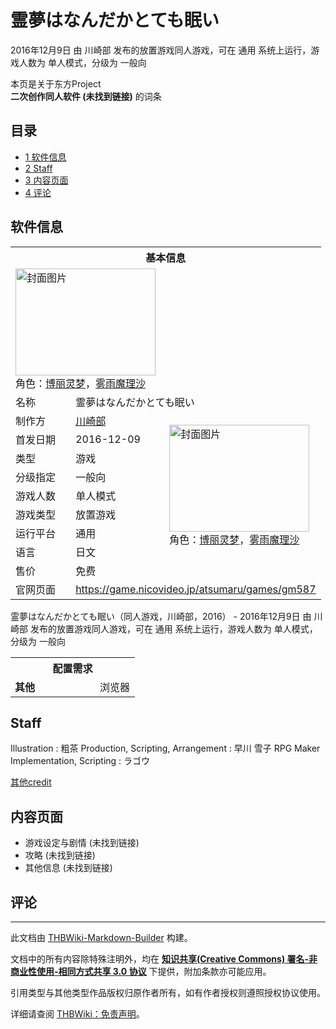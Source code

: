 # 霊夢はなんだかとても眠い

<!-- source html: G:\repos\THBWiki-Markdown-Builder\THBWikiMarkdown\Temp\main\1\11\ns0%3A%E9%9C%8A%E5%A4%A2%E3%81%AF%E3%81%AA%E3%82%93%E3%81%A0%E3%81%8B%E3%81%A8%E3%81%A6%E3%82%82%E7%9C%A0%E3%81%84.html -->

2016年12月9日 由 川崎部  发布的放置游戏同人游戏，可在 通用 系统上运行，游戏人数为 单人模式，分级为 一般向

本页是关于东方Project  
 **二次创作同人软件 (未找到链接)** 的词条
## 目录

- [1 软件信息](#软件信息)
- [2 Staff](#Staff)
- [3 内容页面](#内容页面)
- [4 评论](#评论)




## 软件信息

<table><tbody><tr><th colspan="3">基本信息</th></tr><tr><td class="cover-artwork-mobile" colspan="2"><a href="./文件-霊夢はなんだかとても眠い封面.jpg.md" class="image" title="封面图片"><img alt="封面图片" src="https://upload.thwiki.cc/thumb/e/e0/%E9%9C%8A%E5%A4%A2%E3%81%AF%E3%81%AA%E3%82%93%E3%81%A0%E3%81%8B%E3%81%A8%E3%81%A6%E3%82%82%E7%9C%A0%E3%81%84%E5%B0%81%E9%9D%A2.jpg/224px-%E9%9C%8A%E5%A4%A2%E3%81%AF%E3%81%AA%E3%82%93%E3%81%A0%E3%81%8B%E3%81%A8%E3%81%A6%E3%82%82%E7%9C%A0%E3%81%84%E5%B0%81%E9%9D%A2.jpg" decoding="async" loading="lazy" width="224" height="171" srcset="https://upload.thwiki.cc/thumb/e/e0/%E9%9C%8A%E5%A4%A2%E3%81%AF%E3%81%AA%E3%82%93%E3%81%A0%E3%81%8B%E3%81%A8%E3%81%A6%E3%82%82%E7%9C%A0%E3%81%84%E5%B0%81%E9%9D%A2.jpg/336px-%E9%9C%8A%E5%A4%A2%E3%81%AF%E3%81%AA%E3%82%93%E3%81%A0%E3%81%8B%E3%81%A8%E3%81%A6%E3%82%82%E7%9C%A0%E3%81%84%E5%B0%81%E9%9D%A2.jpg 1.5x, https://upload.thwiki.cc/e/e0/%E9%9C%8A%E5%A4%A2%E3%81%AF%E3%81%AA%E3%82%93%E3%81%A0%E3%81%8B%E3%81%A8%E3%81%A6%E3%82%82%E7%9C%A0%E3%81%84%E5%B0%81%E9%9D%A2.jpg 2x" data-file-width="408" data-file-height="312"></a><div class="cover-char">角色：<a href="./博丽灵梦.md" title="博丽灵梦">博丽灵梦</a>，<a href="./雾雨魔理沙.md" title="雾雨魔理沙">雾雨魔理沙</a></div></td>
</tr><tr><td class="label">名称</td><td colspan="2"> 霊夢はなんだかとても眠い </td></tr><tr><td class="label">制作方</td><td><a href="./川崎部.md" title="川崎部">川崎部</a></td><td class="cover-artwork" rowspan="8" style="min-width:224px;"><a href="./文件-霊夢はなんだかとても眠い封面.jpg.md" class="image" title="封面图片"><img alt="封面图片" src="https://upload.thwiki.cc/thumb/e/e0/%E9%9C%8A%E5%A4%A2%E3%81%AF%E3%81%AA%E3%82%93%E3%81%A0%E3%81%8B%E3%81%A8%E3%81%A6%E3%82%82%E7%9C%A0%E3%81%84%E5%B0%81%E9%9D%A2.jpg/224px-%E9%9C%8A%E5%A4%A2%E3%81%AF%E3%81%AA%E3%82%93%E3%81%A0%E3%81%8B%E3%81%A8%E3%81%A6%E3%82%82%E7%9C%A0%E3%81%84%E5%B0%81%E9%9D%A2.jpg" decoding="async" loading="lazy" width="224" height="171" srcset="https://upload.thwiki.cc/thumb/e/e0/%E9%9C%8A%E5%A4%A2%E3%81%AF%E3%81%AA%E3%82%93%E3%81%A0%E3%81%8B%E3%81%A8%E3%81%A6%E3%82%82%E7%9C%A0%E3%81%84%E5%B0%81%E9%9D%A2.jpg/336px-%E9%9C%8A%E5%A4%A2%E3%81%AF%E3%81%AA%E3%82%93%E3%81%A0%E3%81%8B%E3%81%A8%E3%81%A6%E3%82%82%E7%9C%A0%E3%81%84%E5%B0%81%E9%9D%A2.jpg 1.5x, https://upload.thwiki.cc/e/e0/%E9%9C%8A%E5%A4%A2%E3%81%AF%E3%81%AA%E3%82%93%E3%81%A0%E3%81%8B%E3%81%A8%E3%81%A6%E3%82%82%E7%9C%A0%E3%81%84%E5%B0%81%E9%9D%A2.jpg 2x" data-file-width="408" data-file-height="312"></a><div class="cover-char">角色：<a href="./博丽灵梦.md" title="博丽灵梦">博丽灵梦</a>，<a href="./雾雨魔理沙.md" title="雾雨魔理沙">雾雨魔理沙</a></div></td>
</tr><tr><td class="label">首发日期</td><td>2016-12-09</td></tr><tr><td class="label">类型</td><td>游戏</td></tr><tr><td class="label">分级指定</td><td>一般向</td></tr><tr><td class="label">游戏人数</td><td>单人模式</td></tr><tr><td class="label">游戏类型</td><td>放置游戏</td></tr><tr><td class="label">运行平台</td><td>通用</td></tr><tr><td class="label">语言</td><td>日文</td></tr><tr><td class="label">售价</td><td>免费</td></tr>
<tr><td class="label">官网页面</td><td colspan="2"><a rel="nofollow" class="external free" href="https://game.nicovideo.jp/atsumaru/games/gm587">https://game.nicovideo.jp/atsumaru/games/gm587</a></td></tr></tbody></table>

霊夢はなんだかとても眠い（同人游戏，川崎部，2016） - 2016年12月9日 由 川崎部  发布的放置游戏同人游戏，可在 通用 系统上运行，游戏人数为 单人模式，分级为 一般向
  
  

  


<table>
<tbody><tr><th colspan="2">配置需求</th></tr>
<tr><td style="width:120px;padding-left:7px;"><b>其他</b></td><td>浏览器</td></tr>
</tbody></table>


## Staff
Illustration
: 粗茶
Production, Scripting, Arrangement
: 早川 雪子
RPG Maker Implementation, Scripting
: ラゴウ

  
[其他credit](http://kawasakibu.web.fc2.com/NemuiReimu/Readme.html)
  

## 内容页面
- 游戏设定与剧情 (未找到链接)
- 攻略 (未找到链接)
- 其他信息 (未找到链接)

## 评论




---

此文档由 [THBWiki-Markdown-Builder](https://github.com/Delsin-Yu/THBWiki-Markdown-Builder) 构建。

文档中的所有内容除特殊注明外，均在 [**知识共享(Creative Commons) 署名-非商业性使用-相同方式共享 3.0 协议**](https://creativecommons.org/licenses/by-sa/3.0/deed.zh-hans) 下提供，附加条款亦可能应用。

引用类型与其他类型作品版权归原作者所有，如有作者授权则遵照授权协议使用。

详细请查阅 [THBWiki：免责声明](https://thbwiki.cc/THBWiki:%E5%85%8D%E8%B4%A3%E5%A3%B0%E6%98%8E)。

